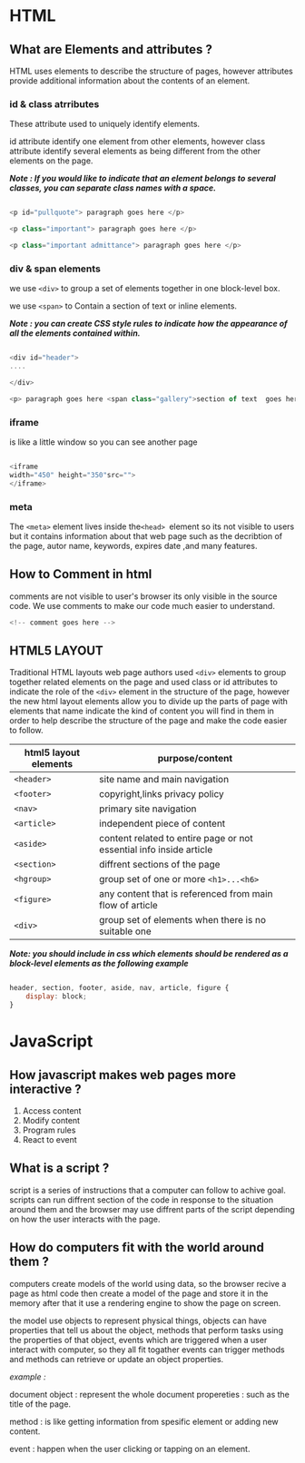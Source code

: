 # HTML

## What are Elements and attributes ?

HTML uses elements to describe the structure of pages, however attributes provide additional information about the contents of an element.

### id & class atrributes

These attribute used to uniquely identify elements.

id attribute identify one element from other elements, however class attribute identify several elements as being different from the other elements on the page.

***Note : If you would like to indicate that an element belongs to several classes, you can separate class names with a space.***

```javascript

<p id="pullquote"> paragraph goes here </p>

<p class="important"> paragraph goes here </p>

<p class="important admittance"> paragraph goes here </p>

```

### div & span elements

we use `<div>` to group a set of elements together in one block-level box.

we use `<span>` to Contain a section of text or  inline elements.

***Note : you can create CSS style rules to indicate how the appearance of all the elements contained within.***

```javascript

<div id="header">
....

</div>

<p> paragraph goes here <span class="gallery">section of text  goes here </span> continue the paragraph </p>

```

### iframe

is like a little window so you can see another page

```javascript

<iframe
width="450" height="350"src="">
</iframe>

```

### meta

The `<meta>` element lives inside the`<head> `element so its not visible to users but it contains information about that web page such as the decribtion of the page, autor name, keywords, expires date ,and many features.


## How to Comment in html

comments are not visible to user's browser its only visible in the source code. We use comments to make our code much easier to understand.

```javascript
<!-- comment goes here -->

```

## HTML5 LAYOUT

Traditional HTML layouts web page authors used `<div>` elements to group together related elements on the page and used class or id attributes to indicate the role of the `<div>` element in the structure of the page, however the new html layout elements allow you to divide up the parts of page with elements that name indicate the kind of content you will find in them  in order to help describe the structure of the page and make the code easier to follow.

html5 layout elements    |  purpose/content
---------------|------------------------------------------------------------------------------
`<header>`     |  site name and main navigation
`<footer>`     |  copyright,links privacy policy 
`<nav>`        |  primary site navigation
`<article>`    |  independent piece of content
`<aside>`      |  content related to entire page or not essential info inside article 
`<section>`    |  diffrent sections of the page 
`<hgroup>`     |  group set of one or more `<h1>...<h6>` 
`<figure>`     |  any content that is referenced from main flow of article
`<div>`        |  group set of elements when there is no suitable one

***Note: you should include in css which elements should be rendered as a block-level elements as the following example***

```javascript

header, section, footer, aside, nav, article, figure {
    display: block;
}

```

# JavaScript

## How javascript makes web pages more interactive ?

1. Access content
2. Modify content 
3. Program rules 
4. React to event 

## What is a script ?

script is a series of instructions that a computer can follow to achive goal. scripts can run diffrent section of the code in response to the situation around them and the browser may use diffrent parts of the script depending on how the user interacts with the page.

## How do computers fit with the world around them ?

computers create models of the world using data, so the browser recive a page as html code then create a model of the page and store it in the memory after that it use a rendering engine to show the page on screen.

the model use objects to represent physical things, objects can have properties that tell us about the object, methods that perform tasks using the properties of that object, events which are triggered when a user interact with computer, so they all fit togather events can trigger methods and methods can retrieve or update an object properties.

*example :*

document object : represent the whole document 
 propereties : such as the title of the page.

 method : is like getting information from spesific element or adding new content.

 event : happen when the user clicking or tapping on an element.



